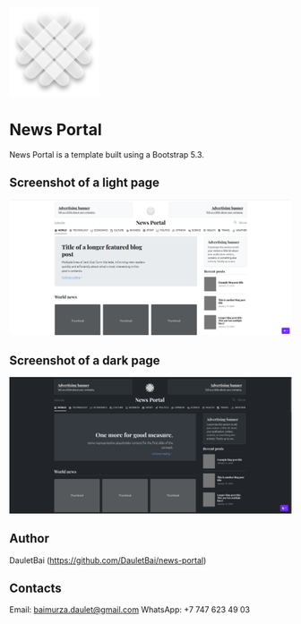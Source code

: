 ![An image of your company's logo or brand.](assets/brand/logo.png)

# News Portal

News Portal is a template built using a Bootstrap 5.3.

## Screenshot of a light page

![Screenshot-01 of the news portal.](assets/img/light.png)

## Screenshot of a dark page

![Screenshot-02 of the news portal.](assets/img/dark.png)

## Author

DauletBai (https://github.com/DauletBai/news-portal)

## Contacts

Email: baimurza.daulet@gmail.com
WhatsApp: +7 747 623 49 03